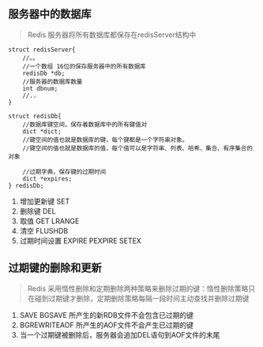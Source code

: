 ## 服务器中的数据库
>Redis 服务器将所有数据库都保存在redisServer结构中
```
struct redisServer{
    //。。
    //一个数组 16位的保存服务器中的所有数据库
    redisDb *db;
    //服务器的数据库数量
    int dbnum;
    //..
}

struct redisDb{
    //数据库键空间，保存着数据库中的所有键值对
    dict *dict;
    //键空间的值也就是数据库的键，每个键都是一个字符串对象。
    //键空间的值也就是数据库的值，每个值可以是字符串、列表、哈希、集合、有序集合的对象

    //过期字典，保存键的过期时间
    dict *expires;
} redisDb;
```
1. 增加更新键 SET 
2. 删除键 DEL
3. 取值 GET LRANGE
4. 清空 FLUSHDB
5. 过期时间设置 EXPIRE PEXPIRE SETEX

## 过期键的删除和更新
> Redis 采用惰性删除和定期删除两种策略来删除过期的键：惰性删除策略只在碰到过期键才删除，定期删除策略每隔一段时间主动查找并删除过期键
1. SAVE BGSAVE 所产生的新RDB文件不会包含已过期的键
2. BGREWRITEAOF 所产生的AOF文件不会产生已过期的键
3. 当一个过期键被删除后，服务器会追加DEL语句到AOF文件的末尾
